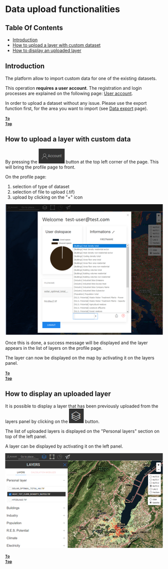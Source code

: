 # Data upload functionalities

## Table Of Contents

- [Introduction](#Introduction)
- [How to upload a layer with custom dataset](#How-to-upload-a-layer-with-custom-dataset)
- [How to display an uploaded layer](#How-to-display-an-uploaded-layer)

## Introduction

The platform allow to import custom data for one of the existing datasets.

This operation **requires a user account**. The registration and login processes are explained on the following page: [User account](User_account).

In order to upload a dataset without any issue. Please use the export function first, for the area you want to import (see [Data export](Data_export) page).

<code><ins>**[To Top](#table-of-contents)**</ins></code>

## How to upload a layer with custom data

By pressing the ![account button](images\account-btn.png) button at the top left corner of the page. This will bring the profile page to front. 

On the profile page:

1. selection of type of dataset
2. selection of file to upload (.tif)
3. upload by clicking on the "+" icon

![profile page upload](images\profile-upload.png)

Once this is done, a success message will be displayed and the layer appears in the list of layers on the profile page.

The layer can now be displayed on the map by activating it on the layers panel. 

<code><ins>**[To Top](#table-of-contents)**</ins></code>

## How to display an uploaded layer

It is possible to display a layer that has been previously uploaded from the layers panel by clicking on the ![layers button](images\layers-btn.png) button.

The list of uploaded layers is displayed on the "Personal layers" section on top of the left panel.

A layer can be displayed by activating it on the left panel.

![upload display layer](images\upload-layers.png)

<code><ins>**[To Top](#table-of-contents)**</ins></code>

